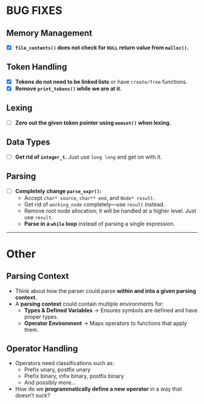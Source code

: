 # BUG FIXES

## Memory Management

- [x] **`file_contents()` does not check for `NULL` return value from `malloc()`.**

## Token Handling

- [x] **Tokens do not need to be linked lists** or have `create/free` functions.
- [x] **Remove `print_tokens()` while we are at it.**

## Lexing

- [ ] **Zero out the given token pointer using `memset()` when lexing.**

## Data Types

- [ ] **Get rid of `integer_t`.** Just use `long long` and get on with it.

## Parsing

- [ ] **Completely change `parse_expr()`:**
  - Accept `char* source`, `char** end`, and `Node* result`.
  - Get rid of `working_node` completely—use `result` instead.
  - Remove root node allocation; it will be handled at a higher level. Just use `result`.
  - **Parse in a `while` loop** instead of parsing a single expression.

---

# Other

## Parsing Context

- Think about how the parser could parse **within and into a given parsing context.**
- A **parsing context** could contain multiple environments for:
  - **Types & Defined Variables** → Ensures symbols are defined and have proper types.
  - **Operator Environment** → Maps operators to functions that apply them.

## Operator Handling

- Operators need classifications such as:
  - Prefix unary, postfix unary
  - Prefix binary, infix binary, postfix binary
  - And possibly more...
- How do we **programmatically define a new operator** in a way that doesn’t suck?
